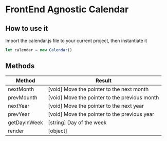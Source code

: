 # FrontEnd Agnostic Calendar

## How to use it

Import the calendar.js file to your current project, then instantiate it

```js
let calendar = new Calendar()
```

## Methods

| Method       | Result                       |
|-----------------|-----------------------------|
| nextMonth | [void] Move the pointer to the next month |
| prevMounth | [void] Move the pointer to the previous month |
| nextYear | [void] Move the pointer to the next year |
| prevYear | [void] Move the pointer to the previous year |
|getDayInWeek| [string] Day of the week|
|render| [object] |
